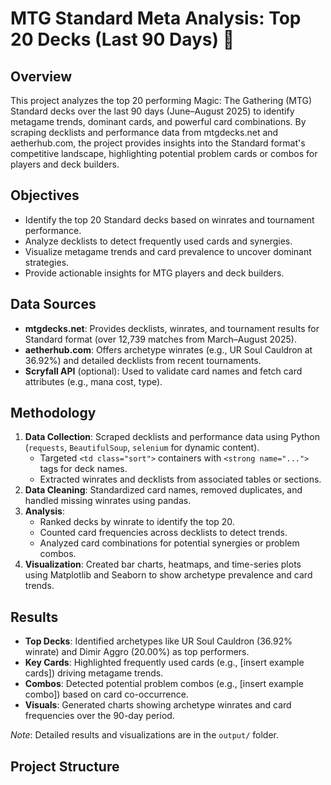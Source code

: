 # MTG Standard Meta Analysis: Top 20 Decks (Last 90 Days) 🎴

## Overview
This project analyzes the top 20 performing Magic: The Gathering (MTG) Standard decks over the last 90 days (June–August 2025) to identify metagame trends, dominant cards, and powerful card combinations. By scraping decklists and performance data from mtgdecks.net and aetherhub.com, the project provides insights into the Standard format's competitive landscape, highlighting potential problem cards or combos for players and deck builders.

## Objectives
- Identify the top 20 Standard decks based on winrates and tournament performance.
- Analyze decklists to detect frequently used cards and synergies.
- Visualize metagame trends and card prevalence to uncover dominant strategies.
- Provide actionable insights for MTG players and deck builders.

## Data Sources
- **mtgdecks.net**: Provides decklists, winrates, and tournament results for Standard format (over 12,739 matches from March–August 2025).
- **aetherhub.com**: Offers archetype winrates (e.g., UR Soul Cauldron at 36.92%) and detailed decklists from recent tournaments.
- **Scryfall API** (optional): Used to validate card names and fetch card attributes (e.g., mana cost, type).

## Methodology
1. **Data Collection**: Scraped decklists and performance data using Python (`requests`, `BeautifulSoup`, `selenium` for dynamic content).
   - Targeted `<td class="sort">` containers with `<strong name="...">` tags for deck names.
   - Extracted winrates and decklists from associated tables or sections.
2. **Data Cleaning**: Standardized card names, removed duplicates, and handled missing winrates using pandas.
3. **Analysis**: 
   - Ranked decks by winrate to identify the top 20.
   - Counted card frequencies across decklists to detect trends.
   - Analyzed card combinations for potential synergies or problem combos.
4. **Visualization**: Created bar charts, heatmaps, and time-series plots using Matplotlib and Seaborn to show archetype prevalence and card trends.

## Results
- **Top Decks**: Identified archetypes like UR Soul Cauldron (36.92% winrate) and Dimir Aggro (20.00%) as top performers.
- **Key Cards**: Highlighted frequently used cards (e.g., [insert example cards]) driving metagame trends.
- **Combos**: Detected potential problem combos (e.g., [insert example combo]) based on card co-occurrence.
- **Visuals**: Generated charts showing archetype winrates and card frequencies over the 90-day period.

*Note*: Detailed results and visualizations are in the `output/` folder.

## Project Structure